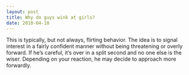 ```yaml
---
layout: post
title: Why do guys wink at girls?
date: 2018-04-10
---
```


<p>This is typically, but not always, flirting behavior. The idea is to signal interest in a fairly confident manner without being threatening or overly forward. If he’s careful, it’s over in a split second and no one else is the wiser. Depending on your reaction, he may decide to approach more forwardly.</p>
